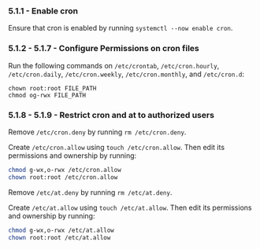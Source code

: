### 5.1.1 - Enable cron

Ensure that cron is enabled by running `systemctl --now enable cron`.

### 5.1.2 - 5.1.7 - Configure Permissions on cron files

Run the following commands on `/etc/crontab`, `/etc/cron.hourly`, `/etc/cron.daily`, `/etc/cron.weekly`, `/etc/cron.monthly`, and `/etc/cron.d`:

```
chown root:root FILE_PATH
chmod og-rwx FILE_PATH
```

### 5.1.8 - 5.1.9 - Restrict cron and at to authorized users

Remove `/etc/cron.deny` by running `rm /etc/cron.deny`.

Create `/etc/cron.allow` using `touch /etc/cron.allow`. Then edit its permissions and ownership by running:

```bash
chmod g-wx,o-rwx /etc/cron.allow
chown root:root /etc/cron.allow
```

Remove `/etc/at.deny` by running `rm /etc/at.deny`.

Create `/etc/at.allow` using `touch /etc/at.allow`. Then edit its permissions and ownership by running:

```bash
chmod g-wx,o-rwx /etc/at.allow
chown root:root /etc/at.allow
```
